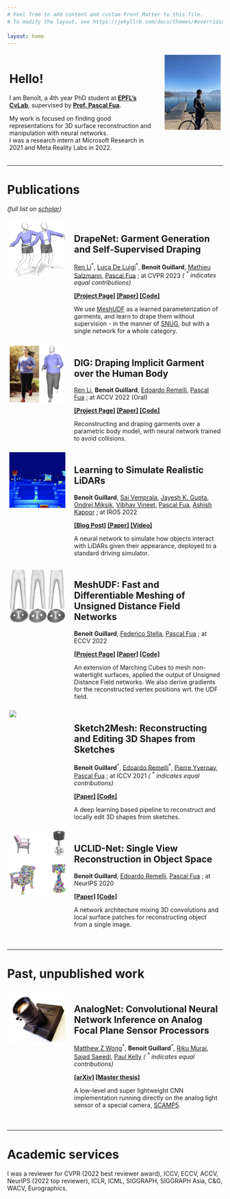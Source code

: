 ```yaml
---
# Feel free to add content and custom Front Matter to this file.
# To modify the layout, see https://jekyllrb.com/docs/themes/#overriding-theme-defaults

layout: home
---
```

<!-- -->
<style>
/* Split the screen in half */
.split {
    display: block;
    height: 100%;
    width: 50%;
  }
  
  /* Control the left side */
.left {
    float:left;
    margin:5px; 
}
  
/* Control the right side */
.right {
    float:right;
    margin:5px; 
}

.small {
	width: 26%; 
	/*width: 32%; */
}

.big {
	width: 68%;
}

</style>

<div>
    <div class="split right small">
        <div>
        <img id="pp" src="/assets/pp.jpg" />
        </div>
    </div>
    <div class="split left big">
    	<h1>Hello!</h1>
        <p>I am Benoît, a 4th year PhD student at <b><a href="http://cvlab.epfl.ch">EPFL’s CvLab</a></b>, supervised by <b><a href="https://people.epfl.ch/pascal.fua/bio?lang=en">Prof. Pascal Fua</a></b>.</p>
        <p>My work is focused on finding good representations for 3D surface reconstruction and manipulation with neural networks. 
        <br>I was a research intern at Microsoft Research in 2021 and Meta Reality Labs in 2022.</p>
    </div>
</div>

<div style="clear: both;"> </div>

***

# Publications
*(full list on [scholar](https://scholar.google.com/citations?user=9c5ruhsAAAAJ&hl=en))*

<div>
    <div class="split left small">
        <div>
        <img id="pp" src="/assets/drapenet.jpg" />
        </div>
    </div>
    <div class="split right big">
    	<h2>DrapeNet: Garment Generation and Self-Supervised Draping</h2>
    	<p><a href="https://liren2515.github.io/page/">Ren Li</a><sup>*</sup>,
        <a href="https://scholar.google.com/citations?user=PpHLOpQAAAAJ&hl=en">Luca De Luigi</a><sup>*</sup>,
        <b>Benoit Guillard</b>, 
        <a href="https://people.epfl.ch/mathieu.salzmann?lang=en">Mathieu Salzmann</a>,
        <a href="https://scholar.google.com/citations?user=kzFmAkYAAAAJ&hl=en&oi=ao">Pascal Fua</a> ; at CVPR 2023
        <i>( <sup>*</sup> indicates equal contributions)</i></p>
        <p><b>
            <a href="https://liren2515.github.io/page/drapenet/drapenet.html">[Project Page]</a>
        	<a href="https://arxiv.org/abs/2211.11277">[Paper]</a>
        	<a href="https://github.com/liren2515/DrapeNet">[Code]</a>
        </b></p>
        <p>We use <a href="https://bguillard.github.io/meshudf/">MeshUDF</a> as a learned parameterization of garments, and learn to drape them without supervision - in the manner of <a href="http://mslab.es/projects/SNUG/">SNUG</a>, but with a single network for a whole category.</p>
    </div>
</div>

<div style="clear: both;"> </div>

<div>
    <div class="split left small">
        <div>
        <img id="pp" src="/assets/dig.jpg" />
        </div>
    </div>
    <div class="split right big">
    	<h2>DIG: Draping Implicit Garment over the Human Body</h2>
    	<p><a href="https://liren2515.github.io/page/">Ren Li</a>,
        <b>Benoit Guillard</b>, 
        <a href="https://scholar.google.com/citations?user=yz2P_aUAAAAJ&hl=en&oi=ao">Edoardo Remelli</a>,
        <a href="https://scholar.google.com/citations?user=kzFmAkYAAAAJ&hl=en&oi=ao">Pascal Fua</a> ; at ACCV 2022 (Oral)</p>
        <p><b>
            <a href="https://liren2515.github.io/page/dig/dig.html">[Project Page]</a>
        	<a href="https://arxiv.org/abs/2209.10845">[Paper]</a>
        	<a href="https://github.com/liren2515/DIG">[Code]</a>
        </b></p>
        <p>Reconstructing and draping garments over a parametric body model, with neural network trained to avoid collisions.</p>
    </div>
</div>

<div style="clear: both;"> </div>

<div>
    <div class="split left small">
        <div>
        <img id="pp" src="/assets/lidar.jpg" />
        </div>
    </div>
    <div class="split right big">
    	<h2>Learning to Simulate Realistic LiDARs</h2>
        <p><b>Benoit Guillard</b>, 
        <a href="https://scholar.google.com/citations?user=PnaHFhUAAAAJ&hl=en&oi=ao">Sai Vemprala</a>,
        <a href="https://scholar.google.com/citations?user=B3ywvIcAAAAJ&hl=en&oi=ao">Jayesh K. Gupta</a>,
        <a href="https://scholar.google.com/citations?user=Q5CBlNcAAAAJ&hl=en&oi=ao">Ondrej Miksik</a>,
        <a href="https://scholar.google.com/citations?user=E_UlAVQAAAAJ&hl=en&oi=ao">Vibhav Vineet</a>,
        <a href="https://scholar.google.com/citations?user=kzFmAkYAAAAJ&hl=en&oi=ao">Pascal Fua</a>,
        <a href="https://scholar.google.com/citations?user=4D1n8scAAAAJ&hl=en&oi=ao">Ashish Kapoor</a> ; at IROS 2022</p>
        <p><b>
        	<a href="https://www.microsoft.com/en-us/research/group/autonomous-systems-group-robotics/articles/data-driven-sensor-simulation-for-realistic-lidars/">[Blog Post]</a>
        	<a href="https://arxiv.org/abs/2209.10986">[Paper]</a>
        	<a href="https://youtu.be/Vd0UsiXEoFA">[Video]</a>
        </b></p>
        <p>A neural network to simulate how objects interact with LiDARs given their appearance, deployed to a standard driving simulator.</p>
    </div>
</div>

<div style="clear: both;"> </div>

<div>
    <div class="split left small">
        <div>
        <img id="pp" src="/assets/meshudf.jpg" />
        </div>
    </div>
    <div class="split right big">
    	<h2>MeshUDF: Fast and Differentiable Meshing of Unsigned Distance Field Networks</h2>
        <p><b>Benoit Guillard</b>, 
        <a href="https://scholar.google.com/citations?user=UxEI4sQAAAAJ&hl=en&oi=ao">Federico Stella</a>,
        <a href="https://scholar.google.com/citations?user=kzFmAkYAAAAJ&hl=en&oi=ao">Pascal Fua</a> ; at ECCV 2022</p>
        <p><b>
        	<a href="./meshudf/">[Project Page]</a>
        	<a href="https://arxiv.org/abs/2111.14549">[Paper]</a>
        	<a href="https://github.com/cvlab-epfl/MeshUDF">[Code]</a>
        </b></p>
        <p>An extension of Marching Cubes to mesh non-watertight surfaces, applied the output of Unsigned Distance Field networks. We also derive gradients for the reconstructed vertex positions wrt. the UDF field.</p>
    </div>
</div>

<div style="clear: both;"> </div>

<div>
    <div class="split left small">
        <div>
        <img id="pp" src="/assets/sketch2mesh.gif" />
        </div>
    </div>
    <div class="split right big">
    	<h2>Sketch2Mesh: Reconstructing and Editing 3D Shapes from Sketches</h2>
        <p><b>Benoit Guillard</b><sup>*</sup>, 
        <a href="https://scholar.google.com/citations?user=yz2P_aUAAAAJ&hl=en&oi=ao">Edoardo Remelli</a><sup>*</sup>,
        <a href="https://www.linkedin.com/in/pierre-yvernay-838a2016a/">Pierre Yvernay</a>,
        <a href="https://scholar.google.com/citations?user=kzFmAkYAAAAJ&hl=en&oi=ao">Pascal Fua</a> ; at ICCV 2021
      	<i>( <sup>*</sup> indicates equal contributions)</i></p>
        <p><b>
        	<a href="https://arxiv.org/abs/2104.00482">[Paper]</a>
        	<a href="https://github.com/cvlab-epfl/sketch2mesh">[Code]</a>
        </b></p>
        <p>A deep learning based pipeline to reconstruct and locally edit 3D shapes from sketches.</p>
    </div>
</div>

<div style="clear: both;"> </div>

<div>
    <div class="split left small">
        <div>
        <img id="pp" src="/assets/uclidnet.jpg" />
        </div>
    </div>
    <div class="split right big">
    	<h2>UCLID-Net: Single View Reconstruction in Object Space</h2>
        <p><b>Benoit Guillard</b>, 
        <a href="https://scholar.google.com/citations?user=yz2P_aUAAAAJ&hl=en&oi=ao">Edoardo Remelli</a>,
        <a href="https://scholar.google.com/citations?user=kzFmAkYAAAAJ&hl=en&oi=ao">Pascal Fua</a> ; at NeurIPS 2020</p>
        <p><b>
        	<a href="https://arxiv.org/abs/2006.03817">[Paper]</a>
        	<a href="https://github.com/cvlab-epfl/UCLID-Net">[Code]</a>
        </b></p>
        <p>A network architecture mixing 3D convolutions and local surface patches for reconstructing object from a single image.</p>
    </div>
</div>
<div style="clear: both;"> </div>
<br>

***
# Past, unpublished work

<div>
    <div class="split left small">
        <div>
        <img id="pp" src="/assets/scamp.jpg" />
        </div>
    </div>
    <div class="split right big">
        <h2>AnalogNet: Convolutional Neural Network Inference on Analog Focal Plane Sensor Processors</h2>
        <p><a href="https://scholar.google.com/citations?user=KsuL4YgAAAAJ&hl=en">Matthew Z Wong</a><sup>*</sup>,
        <b>Benoit Guillard</b><sup>*</sup>, 
        <a href="https://rmurai.co.uk/">Riku Murai</a>, 
        <a href="https://www.sajad-saeedi.ca/">Sajad Saeedi</a>, 
        <a href="https://www.doc.ic.ac.uk/~phjk/">Paul Kelly</a>
        <i>( <sup>*</sup> indicates equal contributions)</i></p>
        <p><b>
            <a href="https://arxiv.org/abs/2006.01765">[arXiv]</a>
            <a href="https://www.imperial.ac.uk/media/imperial-college/faculty-of-engineering/computing/public/1819-pg-projects/Optimising-convolutional-neural-networks-for-super-fast-inference-on-focal-plane-sensor-processor-arrays.pdf">[Master thesis]</a>
        </b></p>
        <p>A low-level and super lightweight CNN implementation running directly on the analog light sensor of a special camera, <a href="https://personalpages.manchester.ac.uk/staff/p.dudek/scamp/">SCAMP5</a>.</p>
    </div>
</div>

<div style="clear: both;"> </div>
<br>

***
# Academic services
I was a reviewer for CVPR (2022 best reviewer award), ICCV, ECCV, ACCV, NeurIPS (2022 top reviewer), ICLR, ICML, SIGGRAPH, SIGGRAPH Asia, C&G, WACV, Eurographics.
